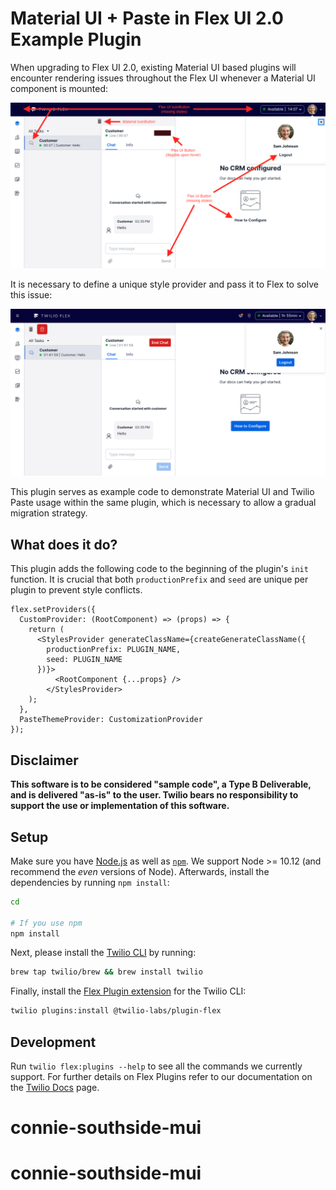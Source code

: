 # Material UI + Paste in Flex UI 2.0 Example Plugin

When upgrading to Flex UI 2.0, existing Material UI based plugins will encounter rendering issues throughout the Flex UI whenever a Material UI component is mounted:

![Screenshot of Material UI rendering issues](screenshots/issues.png)

It is necessary to define a unique style provider and pass it to Flex to solve this issue:

![Screenshot of fixed example plugin](screenshots/fixed.png)

This plugin serves as example code to demonstrate Material UI and Twilio Paste usage within the same plugin, which is necessary to allow a gradual migration strategy.

## What does it do?

This plugin adds the following code to the beginning of the plugin's `init` function. It is crucial that both `productionPrefix` and `seed` are unique per plugin to prevent style conflicts.

```
flex.setProviders({
  CustomProvider: (RootComponent) => (props) => {
    return (
      <StylesProvider generateClassName={createGenerateClassName({
        productionPrefix: PLUGIN_NAME,
        seed: PLUGIN_NAME
      })}>
          <RootComponent {...props} />
        </StylesProvider>
    );
  },
  PasteThemeProvider: CustomizationProvider
});
```

## Disclaimer

**This software is to be considered "sample code", a Type B Deliverable, and is delivered "as-is" to the user. Twilio bears no responsibility to support the use or implementation of this software.**

## Setup

Make sure you have [Node.js](https://nodejs.org) as well as [`npm`](https://npmjs.com). We support Node >= 10.12 (and recommend the _even_ versions of Node). Afterwards, install the dependencies by running `npm install`:

```bash
cd 

# If you use npm
npm install
```

Next, please install the [Twilio CLI](https://www.twilio.com/docs/twilio-cli/quickstart) by running:

```bash
brew tap twilio/brew && brew install twilio
```

Finally, install the [Flex Plugin extension](https://github.com/twilio-labs/plugin-flex/tree/v1-beta) for the Twilio CLI:

```bash
twilio plugins:install @twilio-labs/plugin-flex
```

## Development

Run `twilio flex:plugins --help` to see all the commands we currently support. For further details on Flex Plugins refer to our documentation on the [Twilio Docs](https://www.twilio.com/docs/flex/developer/plugins/cli) page.

# connie-southside-mui
# connie-southside-mui
